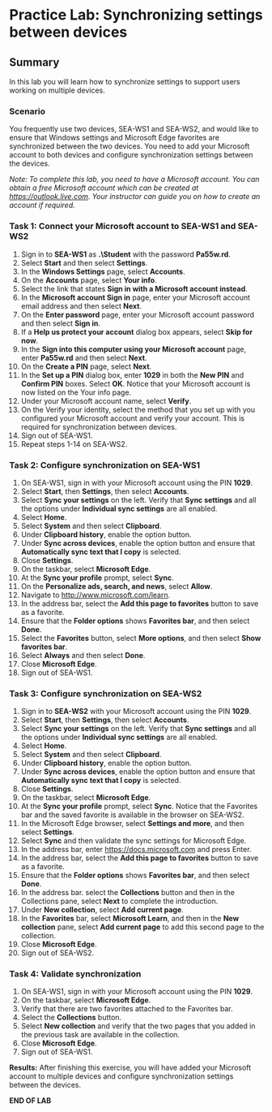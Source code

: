 # Practice Lab: Synchronizing settings between devices

## Summary

In this lab you will learn how to synchronize settings to support users working on multiple devices.

### Scenario

You frequently use two devices, SEA-WS1 and SEA-WS2, and would like to ensure that Windows settings and Microsoft Edge favorites are synchronized between the two devices. You need to add your Microsoft account to both devices and configure synchronization settings between the devices.

*Note: To complete this lab, you need to have a Microsoft account. You can obtain a free Microsoft account which can be created at https://outlook.live.com. Your instructor can guide you on how to create an account if required.*

### Task 1: Connect your Microsoft account to SEA-WS1 and SEA-WS2

1.  Sign in to **SEA-WS1** as **.\Student** with the password **Pa55w.rd**.
2.  Select **Start** and then select **Settings**.
3.  In the **Windows Settings** page, select **Accounts**.
4.  On the **Accounts** page, select **Your info**. 
5.  Select the link that states **Sign in with a Microsoft account instead**.
6.  In the **Microsoft account Sign in** page, enter your Microsoft account email address and then select **Next**.
7.  On the **Enter password** page, enter your Microsoft account password and then select **Sign in**.
8.  If a **Help us protect your account** dialog box appears, select **Skip for now**.
9.  In the **Sign into this computer using your Microsoft account** page, enter **Pa55w.rd** and then select **Next**.
10.  On the **Create a PIN** page, select **Next**.
11.  In the **Set up a PIN** dialog box, enter **1029** in both the **New PIN** and **Confirm PIN** boxes. Select **OK**. Notice that your Microsoft account is now listed on the Your info page.
12.  Under your Microsoft account name, select **Verify**.
13.  On the Verify your identity, select the method that you set up with you configured your Microsoft account and verify your account. This is required for synchronization between devices.
14.  Sign out of SEA-WS1.
15.  Repeat steps 1-14 on SEA-WS2.

### Task 2: Configure synchronization on SEA-WS1

1.  On SEA-WS1, sign in with your Microsoft account using the PIN **1029**.
2.  Select **Start**, then **Settings**, then select **Accounts**.
3.  Select **Sync your settings** on the left. Verify that **Sync settings** and all the options under **Individual sync settings** are all enabled.
4.  Select **Home**.
5.  Select **System** and then select **Clipboard**.
6.  Under **Clipboard history**, enable the option button.
7.  Under **Sync across devices**, enable the option button and ensure that **Automatically sync text that I copy** is selected.
8.  Close **Settings**.
9.  On the taskbar, select **Microsoft Edge**.
10.  At the **Sync your profile** prompt, select **Sync**.
11.  On the **Personalize ads, search, and news**, select **Allow**.
12.  Navigate to <http://www.microsoft.com/learn>.
13.  In the address bar, select the **Add this page to favorites** button to save as a favorite.
14.  Ensure that the **Folder options** shows **Favorites bar**, and then select **Done**.
15.  Select the  **Favorites** button, select **More options**, and then select **Show favorites bar**. 
16.  Select **Always** and then select **Done**.
17.  Close **Microsoft Edge**.
18.  Sign out of SEA-WS1. 

### Task 3: Configure synchronization on SEA-WS2

1.  Sign in to **SEA-WS2** with your Microsoft account using the PIN **1029**.
2.  Select **Start**, then **Settings**, then select **Accounts**.
3.  Select **Sync your settings** on the left. Verify that **Sync settings** and all the options under **Individual sync settings** are all enabled.
4.  Select **Home**.
5.  Select **System** and then select **Clipboard**.
6.  Under **Clipboard history**, enable the option button.
7.  Under **Sync across devices**, enable the option button and ensure that **Automatically sync text that I copy** is selected.
8.  Close **Settings**.
9.  On the taskbar, select **Microsoft Edge**.
10.  At the **Sync your profile** prompt, select **Sync**. Notice that the Favorites bar and the saved favorite is available in the browser on SEA-WS2.
11.  In the Microsoft Edge browser, select **Settings and more**, and then select **Settings**.
12.  Select **Sync** and then validate the sync settings for Microsoft Edge.
13.  In the address bar, enter https://docs.microsoft.com and press Enter.
14.  In the address bar, select the **Add this page to favorites** button to save as a favorite.
15.  Ensure that the **Folder options** shows **Favorites bar**, and then select **Done**.
16.  In the address bar. select the **Collections** button and then in the Collections pane, select **Next** to complete the introduction.
17.  Under **New collection**, select **Add current page**.
18.  In the **Favorites** bar, select **Microsoft Learn**, and then in the **New collection** pane, select **Add current page** to add this second page to the collection.
19.  Close **Microsoft Edge**.
20.  Sign out of SEA-WS2. 

### Task 4: Validate synchronization

1.  On SEA-WS1, sign in with your Microsoft account using the PIN **1029**.
2.  On the taskbar, select **Microsoft Edge**.
3.  Verify that there are two favorites attached to the Favorites bar.
4.  Select the **Collections** button.
5.  Select **New collection** and verify that the two pages that you added in the previous task are available in the collection.
6.  Close **Microsoft Edge**.
7.  Sign out of SEA-WS1. 

**Results:** After finishing this exercise, you will have added your Microsoft account to multiple devices and configure synchronization settings between the devices.

**END OF LAB**

